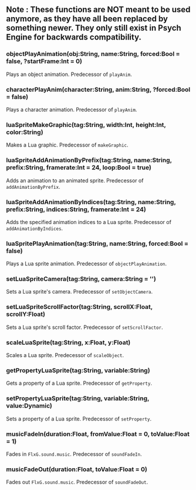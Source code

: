 ## Note : These functions are NOT meant to be used anymore, as they have all been replaced by something newer. They only still exist in Psych Engine for backwards compatibility.

### objectPlayAnimation(obj:String, name:String, forced:Bool = false, ?startFrame:Int = 0)
Plays an object animation. Predecessor of `playAnim`. 

### characterPlayAnim(character:String, anim:String, ?forced:Bool = false)
Plays a character animation. Predecessor of `playAnim`.

### luaSpriteMakeGraphic(tag:String, width:Int, height:Int, color:String)
Makes a Lua graphic. Predecessor of `makeGraphic`.

### luaSpriteAddAnimationByPrefix(tag:String, name:String, prefix:String, framerate:Int = 24, loop:Bool = true)
Adds an animation to an animated sprite. Predecessor of `addAnimationByPrefix`.

### luaSpriteAddAnimationByIndices(tag:String, name:String, prefix:String, indices:String, framerate:Int = 24)
Adds the specified animation indices to a Lua sprite. Predecessor of `addAnimationByIndices`.

### luaSpritePlayAnimation(tag:String, name:String, forced:Bool = false)
Plays a Lua sprite animation. Predecessor of `objectPlayAnimation`.

### setLuaSpriteCamera(tag:String, camera:String = '')
Sets a Lua sprite's camera. Predecessor of `setObjectCamera`.

### setLuaSpriteScrollFactor(tag:String, scrollX:Float, scrollY:Float)
Sets a Lua sprite's scroll factor. Predecessor of `setScrollFactor`.

### scaleLuaSprite(tag:String, x:Float, y:Float) 
Scales a Lua sprite. Predecessor of `scaleObject`.

### getPropertyLuaSprite(tag:String, variable:String)
Gets a property of a Lua sprite. Predecessor of `getProperty`.

### setPropertyLuaSprite(tag:String, variable:String, value:Dynamic)
Sets a property of a Lua sprite. Predecessor of `setProperty`.

### musicFadeIn(duration:Float, fromValue:Float = 0, toValue:Float = 1)
Fades in `FlxG.sound.music`. Predecessor of `soundFadeIn`.

### musicFadeOut(duration:Float, toValue:Float = 0)
Fades out `FlxG.sound.music`. Predecessor of `soundFadeOut`.